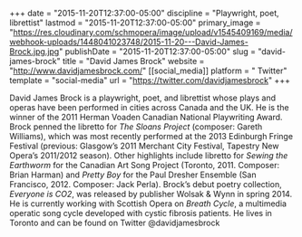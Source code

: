 +++
date = "2015-11-20T12:37:00-05:00"
discipline = "Playwright, poet, librettist"
lastmod = "2015-11-20T12:37:00-05:00"
primary_image = "https://res.cloudinary.com/schmopera/image/upload/v1545409169/media/webhook-uploads/1448041023748/2015-11-20---David-James-Brock.jpg.jpg"
publishDate = "2015-11-20T12:37:00-05:00"
slug = "david-james-brock"
title = "David James Brock"
website = "http://www.davidjamesbrock.com/"
[[social_media]]
platform = " Twitter"
template = "social-media"
url = "https://twitter.com/davidjamesbrock"
+++

David James Brock is a playwright, poet, and librettist whose plays and operas have been performed in cities across Canada and the UK. He is the winner of the 2011 Herman Voaden Canadian National Playwriting Award. Brock penned the libretto for *The Sloans Project* (composer: Gareth Williams), which was most recently performed at the 2013 Edinburgh Fringe Festival (previous: Glasgow’s 2011 Merchant City Festival, Tapestry New Opera’s 2011/2012 season). Other highlights include libretto for *Sewing the Earthworm* for the Canadian Art Song Project (Toronto, 2011. Composer: Brian Harman) and *Pretty Boy* for the Paul Dresher Ensemble (San Francisco, 2012. Composer: Jack Perla). Brock’s debut poetry collection, *Everyone is CO2*, was released by publisher Wolsak & Wynn in spring 2014. He is currently working with Scottish Opera on *Breath Cycle*, a multimedia operatic song cycle developed with cystic fibrosis patients. He lives in Toronto and can be found on Twitter @davidjamesbrock

